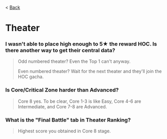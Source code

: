 < [Back](/GFL/mainpage)

# Theater

### I wasn't able to place high enough to 5★ the reward HOC. Is there another way to get their central data?

> Odd numbered theater? Even the Top 1 can't anyway.
>
> Even numbered theater? Wait for the next theater and they'll join the HOC gacha.

### Is Core/Critical Zone harder than Advanced?

> Core 8 yes. To be clear, Core 1-3 is like Easy, Core 4-6 are Intermediate, and Core 7-8 are Advanced.

### What is the "Final Battle" tab in Theater Ranking?

> Highest score you obtained in Core 8 stage.
